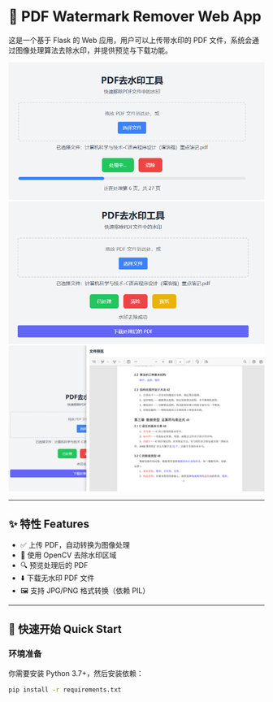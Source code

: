 # 🧼 PDF Watermark Remover Web App

这是一个基于 Flask 的 Web 应用，用户可以上传带水印的 PDF 文件，系统会通过图像处理算法去除水印，并提供预览与下载功能。


![描述](https://github.com/tashuo62/blog_img/blob/main/img/2025-04-06%20191926.png)
![描述](https://github.com/tashuo62/blog_img/blob/main/img/2025-04-06%20192021.png)
![描述](https://github.com/tashuo62/blog_img/blob/main/img/2025-04-06%20192041.png)

---

## ✨ 特性 Features

- ✅ 上传 PDF，自动转换为图像处理
- 🧠 使用 OpenCV 去除水印区域
- 🔍 预览处理后的 PDF
- ⬇️ 下载无水印 PDF 文件
- 🖼️ 支持 JPG/PNG 格式转换（依赖 PIL）

---

## 🚀 快速开始 Quick Start

### 环境准备

你需要安装 Python 3.7+，然后安装依赖：



```bash
pip install -r requirements.txt

